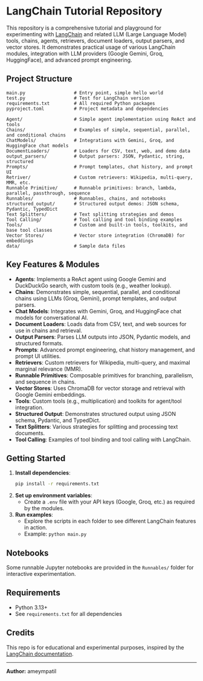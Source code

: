 # LangChain Tutorial Repository

This repository is a comprehensive tutorial and playground for experimenting with [LangChain](https://github.com/langchain-ai/langchain) and related LLM (Large Language Model) tools, chains, agents, retrievers, document loaders, output parsers, and vector stores. It demonstrates practical usage of various LangChain modules, integration with LLM providers (Google Gemini, Groq, HuggingFace), and advanced prompt engineering.

## Project Structure

```
main.py                  # Entry point, simple hello world
test.py                  # Test for LangChain version
requirements.txt         # All required Python packages
pyproject.toml           # Project metadata and dependencies

Agent/                   # Simple agent implementation using ReAct and tools
Chains/                  # Examples of simple, sequential, parallel, and conditional chains
ChatModels/              # Integrations with Gemini, Groq, and HuggingFace chat models
DocumentLoaders/         # Loaders for CSV, text, web, and demo data
output_parsers/          # Output parsers: JSON, Pydantic, string, structured
Prompts/                 # Prompt templates, chat history, and prompt UI
Retriver/                # Custom retrievers: Wikipedia, multi-query, MMR, etc.
Runnable Primitive/      # Runnable primitives: branch, lambda, parallel, passthrough, sequence
Runnables/               # Runnables, chains, and notebooks
structured_output/       # Structured output demos: JSON schema, Pydantic, TypedDict
Text Splitters/          # Text splitting strategies and demos
Tool Calling/            # Tool calling and tool binding examples
Tools/                   # Custom and built-in tools, toolkits, and base tool classes
Vector Stores/           # Vector store integration (ChromaDB) for embeddings
data/                    # Sample data files

```

## Key Features & Modules

- **Agents**: Implements a ReAct agent using Google Gemini and DuckDuckGo search, with custom tools (e.g., weather lookup).
- **Chains**: Demonstrates simple, sequential, parallel, and conditional chains using LLMs (Groq, Gemini), prompt templates, and output parsers.
- **Chat Models**: Integrates with Gemini, Groq, and HuggingFace chat models for conversational AI.
- **Document Loaders**: Loads data from CSV, text, and web sources for use in chains and retrieval.
- **Output Parsers**: Parses LLM outputs into JSON, Pydantic models, and structured formats.
- **Prompts**: Advanced prompt engineering, chat history management, and prompt UI utilities.
- **Retrievers**: Custom retrievers for Wikipedia, multi-query, and maximal marginal relevance (MMR).
- **Runnable Primitives**: Composable primitives for branching, parallelism, and sequence in chains.
- **Vector Stores**: Uses ChromaDB for vector storage and retrieval with Google Gemini embeddings.
- **Tools**: Custom tools (e.g., multiplication) and toolkits for agent/tool integration.
- **Structured Output**: Demonstrates structured output using JSON schema, Pydantic, and TypedDict.
- **Text Splitters**: Various strategies for splitting and processing text documents.
- **Tool Calling**: Examples of tool binding and tool calling with LangChain.

## Getting Started

1. **Install dependencies**:
	```bash
	pip install -r requirements.txt
	```
2. **Set up environment variables**:
	- Create a `.env` file with your API keys (Google, Groq, etc.) as required by the modules.
3. **Run examples**:
	- Explore the scripts in each folder to see different LangChain features in action.
	- Example: `python main.py`

## Notebooks

Some runnable Jupyter notebooks are provided in the `Runnables/` folder for interactive experimentation.

## Requirements

- Python 3.13+
- See `requirements.txt` for all dependencies

## Credits

This repo is for educational and experimental purposes, inspired by the [LangChain documentation](https://python.langchain.com/docs/).

---
**Author:** ameympatil
